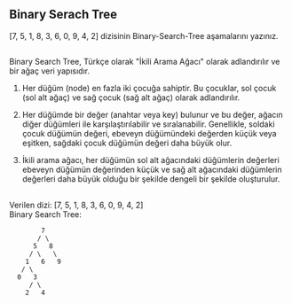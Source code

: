 ## Binary Serach Tree

[7, 5, 1, 8, 3, 6, 0, 9, 4, 2] dizisinin Binary-Search-Tree aşamalarını yazınız.

##

Binary Search Tree, Türkçe olarak "İkili Arama Ağacı" olarak adlandırılır ve bir ağaç veri yapısıdır.

1. Her düğüm (node) en fazla iki çocuğa sahiptir. Bu çocuklar, sol çocuk (sol alt ağaç) ve sağ çocuk (sağ alt ağaç) olarak adlandırılır.

2. Her düğümde bir değer (anahtar veya key) bulunur ve bu değer, ağacın diğer düğümleri ile karşılaştırılabilir ve sıralanabilir. Genellikle, soldaki çocuk düğümün değeri, ebeveyn düğümündeki değerden küçük veya eşitken, sağdaki çocuk düğümün değeri daha büyük olur.

3. İkili arama ağacı, her düğümün sol alt ağacındaki düğümlerin değerleri ebeveyn düğümün değerinden küçük ve sağ alt ağacındaki düğümlerin değerleri daha büyük olduğu bir şekilde dengeli bir şekilde oluşturulur.

##

Verilen dizi: [7, 5, 1, 8, 3, 6, 0, 9, 4, 2]  
Binary Search Tree:

            7
           / \
          5   8
         / \   \
        1   6   9
       / \
      0   3
         / \
        2   4
